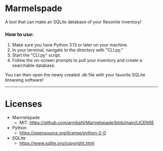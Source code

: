 # Marmelspade
A tool that can make an SQLite database of your Resonite inventory!
### How to use:
1. Make sure you have Python 3.13 or later on your machine.
2. In your terminal, navigate to the directory with "CLI.py."
3. Start the "CLI.py" script.
4. Follow the on-screen prompts to pull your inventory and create a searchable database.

You can then open the newly created .db file with your favorite SQLite browsing software!

---

# Licenses
* Marmelspade
  * MIT: https://github.com/armbahl/Marmelspade/blob/main/LICENSE
* Python
  * https://opensource.org/license/python-2-0
* SQLite
  * https://www.sqlite.org/copyright.html
